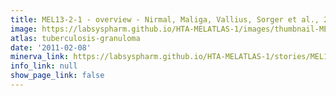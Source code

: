 ```yaml
---
title: MEL13-2-1 - overview - Nirmal, Maliga, Vallius, Sorger et al., 2021
image: https://labsyspharm.github.io/HTA-MELATLAS-1/images/thumbnail-MEL13-2-1-overview.jpg
atlas: tuberculosis-granuloma
date: '2011-02-08'
minerva_link: https://labsyspharm.github.io/HTA-MELATLAS-1/stories/MEL13-2-1-overview.html
info_link: null
show_page_link: false
---
```

